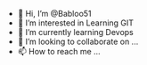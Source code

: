 - 👋 Hi, I’m @Babloo51
- 👀 I’m interested in Learning GIT
- 🌱 I’m currently learning Devops
- 💞️ I’m looking to collaborate on ...
- 📫 How to reach me ...

<!---
Babloo51/Babloo51 is a ✨ special ✨ repository because its `README.md` (this file) appears on your GitHub profile.
You can click the Preview link to take a look at your changes.
--->
